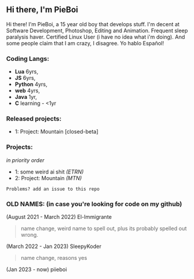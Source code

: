 Hi there, I'm PieBoi
-----------------------------------------
Hi there! I'm PieBoi, a 15 year old boy that develops stuff. I'm decent at Software Development, Photoshop, Editing and Animation. 
Frequent sleep paralysis haver. Certified Linux User (i have no idea what i'm doing). And some people claim that I am crazy, I disagree.
Yo hablo Español!

### Coding Langs:
- **Lua** 6yrs,
- **JS** 6yrs,
- **Python** 4yrs,
- **web** 4yrs,
- **Java** 1yr,
- **C** learning - <1yr

### Released projects:
- 1: Project: Mountain [closed-beta]

### Projects:
*in priority order*
- 1: some weird ai shit *(ETRN)*
- 2: Project: Mountain *(MTN)*

`Problems? add an issue to this repo`

### OLD NAMES: (in case you're looking for code on my github)

(August 2021 - March 2022) El-Immigrante
> name change, weird name to spell out, plus its probably spelled out wrong.

(March 2022 - Jan 2023) SleepyKoder
> name change, reasons yes

(Jan 2023 - now) piieboi
